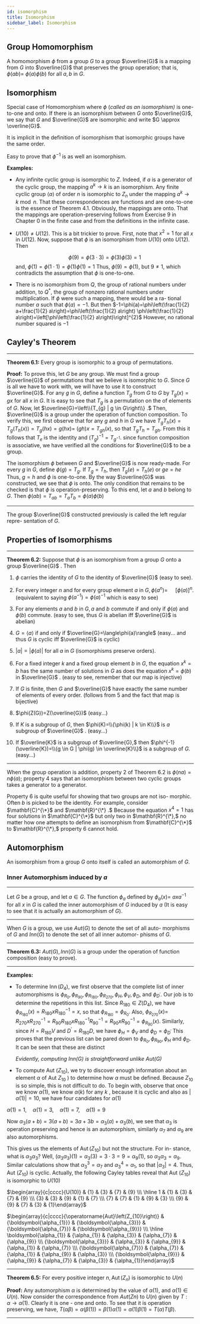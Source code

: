 ```yaml
---
id: isomorphism
title: Isomorphism
sidebar_label: Isomorphism 
---
```


## Group Homomorphism

A homomorphism $\phi$ from a group $G$ to a group $\overline{G}$ is a mapping
from $G$ into $\overline{G}$ that preserves the group operation; that is, $\phi(a b)=$ $\phi(a) \phi(b)$ for all $a, b$ in $G$.

## Isomorphism

Special case of Homomorphism where $\phi$ (*called as an isomorphism)* is one-to-one and onto. If there is an isomorphism between $G$ onto $\overline{G}$, we say that $G$ and $\overline{G}$ are isomorphic and write $G \approx \overline{G}$.

It is implicit in the definition of isomorphism that isomorphic
groups have the same order. 

Easy to prove that $\phi^{-1}$ is as well an isomorphism.

**Examples:**

* Any infinite cyclic group is isomorphic to $Z$. Indeed, if $a$ is a generator of the cyclic group, the mapping $a^{k} \rightarrow k$ is an
  isomorphism. Any finite cyclic group $\langle a\rangle$ of order $n$ is isomorphic to $Z_{n}$ under the mapping $a^{k} \rightarrow k \bmod n .$ That these correspondences are functions and are one-to-one is the essence of Theorem 4.1. Obviously,
  the mappings are onto. That the mappings are operation-preserving
  follows from Exercise 9 in Chapter 0 in the finite case and from the
  definitions in the infinite case.
* $U(10) \neq U(12) .$ This is a bit trickier to prove. First, note that $x^{2}=1$ for all $x$ in $U(12) .$ Now, suppose that $\phi$ is an isomorphism from $U(10)$ onto $U(12) .$ Then

  $$
  \phi(9)=\phi(3 \cdot 3)=\phi(3) \phi(3)=1
  $$
  and,
  $\phi(1)=\phi(1 \cdot 1)=\phi(1) \phi(1)=1$ Thus, $\phi(9)=\phi(1),$ but $9 \neq 1,$ which contradicts the assumption that $\phi$ is one-to-one.

* There is no isomorphism from $Q$, the group of rational numbers under addition, to $Q^{*},$ the group of nonzero rational numbers
  under multiplication. If $\phi$ were such a mapping, there would be a ra-
  tional number $a$ such that $\phi(a)=-1 .$ But then $-1=\phi(a)=\phi\left(\frac{1}{2} a+\frac{1}{2} a\right)=\phi\left(\frac{1}{2} a\right) \phi\left(\frac{1}{2} a\right)=\left[\phi\left(\frac{1}{2} a\right)\right]^{2}$ However, no rational number squared is $-1$
  
## Cayley's Theorem

---

**Theorem 6.1:** Every group is isomorphic to a group of permutations.

**Proof:** To prove this, let $G$ be any group. We must find a group $\overline{G}$ of
permutations that we believe is isomorphic to $G$. Since $G$ is all we have
to work with, we will have to use it to construct $\overline{G}$. For any $g$ in $G$,
define a function $T_g$ from $G$ to $G$ by $T_g(x) = gx$ 
 for all $x$ in $G$. It is easy to see that $T_g$ is a permutation on the of elements of $G$. Now, let $\overline{G}=\left\\{T_{g} | g \in G\right\\} .$ Then, $\overline{G}$ is a group under
the operation of function composition. To verify this, we first observe
that for any $g$ and $h$ in $G$ we have $T_{g} T_{h}(x)=T_{g}\left(T_{h}(x)\right)=T_{g}(h x)=g(h x)=$ $(g h) x=T_{g h}(x),$ so that $T_{g} T_{h}=T_{g h} .$ From this it follows that $T_{e}$ is the
identity and $\left(T_{g}\right)^{-1}=T_{g^{-1}} .$ since function composition
is associative, we have verified all the conditions for $\overline{G}$ to be a group.

The isomorphism $\phi$ between $G$ and $\overline{G}$ is now ready-made. For every
$g$ in $G,$ define $\phi(g)=T_{g} .$ If $T_{g}=T_{h},$ then $T_{g}(e)=T_{h}(e)$ or $g e=h e$ Thus, $g=h$ and $\phi$ is one-to-one. By the way $\overline{G}$ was constructed, we
see that $\phi$ is onto. The only condition that remains to be checked is that
$\phi$ is operation-preserving. To this end, let $a$ and $b$ belong to $G .$ Then $\phi(a b)=T_{a b}=T_{a} T_{b}=\phi(a) \phi(b)$

---

The group $\overline{G}$ constructed previously is called the left regular repre-
sentation of $G$.

## Properties of Isomorphisms

---

**Theorem 6.2:** Suppose that $\phi$ is an isomorphism from a group $G$ onto a group $\overline{G}$ .
Then

1. $\phi$ carries the identity of $G$ to the identity of $\overline{G}$ (easy to see).
2. For every integer $n$ and for every group element $a$ in $G, \phi\left(a^{n}\right)=$ $\quad[\phi(a)]^{n} .$ (equivalent to saying $\phi(a^{-1}) = \phi(a)^{-1}$ which is easy to see)
3. For any elements $a$ and $b$ in $G, a$ and $b$ commute if and only if $\phi(a)$ and $\phi(b)$ commute. (easy to see, thus $G$ is abelian iff $\overline{G}$ is abelian)
4. $G=\langle a\rangle$ if and only if $\overline{G}=\langle\phi(a)\rangle$ (easy... and thus $G$ is cyclic iff $\overline{G}$ is cyclic)
5. $|a|=|\phi(a)|$ for all $a$ in $G$ (isomorphisms preserve orders).
6. For a fixed integer $k$ and a fixed group element $b$ in $G,$ the
  equation $x^{k}=b$ has the same number of solutions in $G$ as does
  the equation $x^{k}=\phi(b)$ in $\overline{G}$ . (easy to see, remember that our map is injective)
7. If $G$ is finite, then $G$ and $\overline{G}$ have exactly the same number of
  elements of every order. (follows from 5 and the fact that map is bijective)

8. $\phi(Z(G))=Z(\overline{G})$ (easy...)
9. If $K$ is a subgroup of $G,$ then $\phi(K)=\\{\phi(k) | k \in K\\}$ is $a$
  subgroup of $\overline{G}$ . (easy...)
10. If $\overline{K}$ is a subgroup of $\overline{G},$ then $\phi^{-1}(\overline{K})=\\{g \in G | \phi(g) \in \overline{K}\\}$ is
  a subgroup of $G .$ (easy...)
---

When the group operation is addition, property 2 of Theorem 6.2 is
$\phi(n a)=n \phi(a) ;$ property 4 says that an isomorphism between two
cyclic groups takes a generator to a generator.

Property 6 is quite useful for showing that two groups are not iso-
morphic. Often $b$ is picked to be the identity. For example, consider $\mathbf{C}^{\*}$
and $\mathbf{R}^{\*} .$ Because the equation $x^{4}=1$ has four solutions in $\mathbf{C}^{\*}$ but only
two in $\mathbf{R}^{\*},$ no matter how one attempts to define an isomorphism from
$\mathbf{C}^{\*}$ to $\mathbf{R}^{\*},$ property 6 cannot hold.

## Automorphism

An isomorphism from a group $G$ onto itself is called an automorphism
of $G$.

### Inner Automorphism induced by $a$

---

Let $G$ be a group, and let $a \in G .$ The function $\phi_{a}$ defined by $\phi_{a}(x)=$
$a x a^{-1}$ for all $x$ in $G$ is called the inner automorphism of $G$ induced by $a$ (It is easy to see that it is actually an automorphism of $G$).

---

When $G$ is a group, we use $Aut(G)$ to denote the set of all auto-
morphisms of $G$ and $Inn(G)$ to denote the set of all inner automor-
phisms of $G$. 

---

**Theorem 6.3:** $Aut(G), Inn(G)$ is a group under the operation of function composition (easy to prove).

---

**Examples:** 
- To determine $\operatorname{Inn}\left(D_{4}\right),$ we first observe that the complete list of inner
  automorphisms is $\phi_{R_{0}}, \phi_{R_{90}}, \phi_{R_{180}}, \phi_{R_{270}}, \phi_{H}, \phi_{V}, \phi_{D},$ and $\phi_{D^{\prime}} .$ Our job is
  to determine the repetitions in this list. Since $R_{180} \in Z\left(D_{4}\right),$ we have
  $\phi_{R_{180}}(x)=R_{180} x R_{180}^{-1}=x,$ so that $\phi_{R_{180}}=\phi_{R_{0}} .$ Also, $\phi_{R_{270}}(x)=$ $R_{270} x R_{270}^{-1}=R_{90} R_{180} x R_{180}^{-1} R_{90}^{-1}=R_{90} x R_{90}^{-1}=\phi_{R_{90}}(x) .$ Similarly,
  since $H=R_{180} V$ and $D^{\prime}=R_{180} D,$ we have $\phi_{H}=\phi_{V}$ and $\phi_{D}=\phi_{D^{\prime}}$
  This proves that the previous list can be pared down to $\phi_{R_{0}}, \phi_{R_{90}}, \phi_{H}$
  and $\phi_{D} .$ It can be seen that these are distinct

  *Evidently, computing $Inn(G)$ is straightforward unlike $Aut(G)$*

- To compute Aut $\left(Z_{10}\right),$ we try to discover enough information about an
element $\alpha$ of Aut $Z_{10}$ ) to determine how $\alpha$ must be defined. Because $Z_{10}$
is so simple, this is not difficult to do. To begin with, observe that once
we know $\alpha(1),$ we know $\alpha(k)$ for any $k$ , because it is cyclic and also as $|\alpha(1)| = 10$, we have four candidates for $\alpha(1)$

$\alpha(1)=1, \quad \alpha(1)=3, \quad \alpha(1)=7, \quad \alpha(1)=9$

Now $\alpha_{3}(a+b)=3(a+b)=3 a+3 b=\alpha_{3}(a)+\alpha_{3}(b)$, we see that $\alpha_3$ is operation preserving and hence is an automorphism, similarly $\alpha_7$ and $\alpha_9$ are also automorphisms.

This gives us the elements of $\operatorname{Aut}\left(Z_{10}\right)$ but not the structure. For in-
stance, what is $\alpha_{3} \alpha_{3} ?$ Well, $\left(\alpha_{3} \alpha_{3}\right)(1)=\alpha_{3}(3)=3 \cdot 3=9=\alpha_{9}(1),$ so $\alpha_{3} \alpha_{3}=\alpha_{9} .$ Similar calculations show that $\alpha_{3}^{3}=\alpha_{7}$ and $\alpha_{3}^{4}=\alpha_{1},$ so
that $\left|\alpha_{3}\right|=4 .$ Thus, Aut $\left(Z_{10}\right)$ is cyclic. Actually, the following Cayley tables reveal that Aut $\left(Z_{10}\right)$ is isomorphic to $U(10)$

$\begin{array}{c|cccc}{U(10)} & {1} & {3} & {7} & {9} \\\ \hline 1 & {1} & {3} & {7} & {9} \\\ {3} & {3} & {9} & {1} & {7} \\\ {7} & {7} & {1} & {9} & {3} \\\ {9} & {9} & {7} & {3} & {1}\end{array}$

$\begin{array}{c|cccc}{\operatorname{Aut}\left(Z_{10}\right)} & {\boldsymbol{\alpha_{1}}} & {\boldsymbol{\alpha_{3}}} & {\boldsymbol{\alpha_{7}}} & {\boldsymbol{\alpha_{9}}} \\\ \hline \boldsymbol{\alpha_{1}} & {\alpha_{1}} & {\alpha_{3}} & {\alpha_{7}} & {\alpha_{9}} \\\ {\boldsymbol{\alpha_{3}}} & {\alpha_{3}} & {\alpha_{9}} & {\alpha_{1}} & {\alpha_{7}} \\\ {\boldsymbol{\alpha_{7}}} & {\alpha_{7}} & {\alpha_{1}} & {\alpha_{9}} & {\alpha_{3}} \\\ {\boldsymbol{\alpha_{9}}} & {\alpha_{9}} & {\alpha_{7}} & {\alpha_{3}} & {\alpha_{1}}\end{array}$

---

**Theorem 6.5:** For every positive integer $n, \operatorname{Aut}\left(Z_{n}\right)$ is isomorphic to $U(n)$

**Proof:** Any automorphism $\alpha$ is determined by the
value of $\alpha(1)$, and $\alpha(1) \in U(n)$. Now consider the correspondence
from $Aut(Zn) \text{ to } U(n)$ given by $T: \alpha → \alpha(1)$. Clearly it is one - one and onto. To see that it is operation preserving, we have, $T(\alpha \beta) = \alpha(\beta(1)) = \beta(1)\alpha(1) = \alpha(1)\beta(1) = T(\alpha)T(\beta)$. 

---

